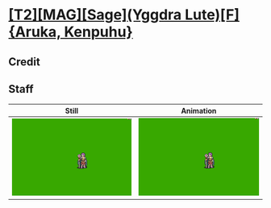 # [\[T2\]\[MAG\]\[Sage\]\(Yggdra Lute\)\[F\]{Aruka, Kenpuhu}](../)

## Credit


	
## Staff

| Still | Animation |
| :---: | :-------: |
| ![Staff still](./Staff_000.png) | ![Staff animation](./Staff.gif) |
